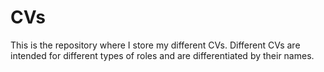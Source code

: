 # CVs
This is the repository where I store my different CVs.
Different CVs are intended for different types of roles and are differentiated by their names.
